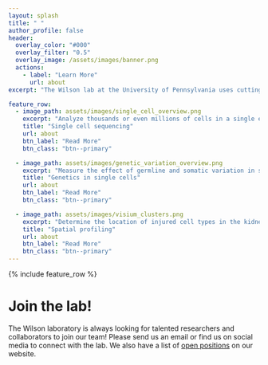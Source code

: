 ```yaml
---
layout: splash
title: " "
author_profile: false
header:
  overlay_color: "#000"
  overlay_filter: "0.5"
  overlay_image: /assets/images/banner.png
  actions:
    - label: "Learn More"
      url: about
excerpt: "The Wilson lab at the University of Pennsylvania uses cutting edge technologies like single cell sequencing and spatial profiling to develop new therapies for chronic kidney disease."

feature_row:
  - image_path: assets/images/single_cell_overview.png
    excerpt: "Analyze thousands or even millions of cells in a single experiment"
    title: "Single cell sequencing"
    url: about
    btn_label: "Read More"
    btn_class: "btn--primary"

  - image_path: assets/images/genetic_variation_overview.png
    excerpt: "Measure the effect of germline and somatic variation in single cells"
    title: "Genetics in single cells"
    url: about
    btn_label: "Read More"
    btn_class: "btn--primary"

  - image_path: assets/images/visium_clusters.png
    excerpt: "Determine the location of injured cell types in the kidney"
    title: "Spatial profiling"
    url: about
    btn_label: "Read More"
    btn_class: "btn--primary"
---
```



{% include feature_row %}


# Join the lab!

The Wilson laboratory is always looking for talented researchers and collaborators to join our team! Please send us an email or find us on social media to connect with the lab. We also have a list of [open positions](/_pages/positions.md) on our website.
